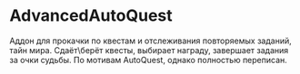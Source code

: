 # AdvancedAutoQuest
Аддон для прокачки по квестам и отслеживания повторяемых заданий, тайн мира. 
Сдаёт\берёт квесты, выбирает награду, завершает задания за очки судьбы. 
По мотивам AutoQuest, однако полностью переписан.
